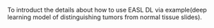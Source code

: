 To introduct the details about how to use EASL DL via example(deep learning model of distinguishing tumors from normal tissue slides).
